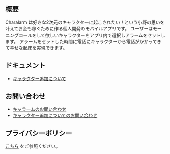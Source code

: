 ## 概要

Charalarm は好きな2次元のキャラクターに起こされたい！という小野の思いを叶えてお金も稼ぐために作る個人開発のモバイルアプリです。
ユーザーはモーニングコールをして欲しいキャラクターをアプリ内で選択しアラームをセットします。
アラームをセットした時間に電話にキャラクターから電話がかかってきて幸せな起床を実現できます。

## ドキュメント

- [キャラクター追加について](documents/add-character.md)


## お問い合わせ

- [キャラームのお問い合わせ](https://docs.google.com/forms/d/e/1FAIpQLSeRuA47YOx33uo-_k1wjYUtbqAaqzzU3r9syGi1q2QRSba-gQ/viewform)
- [キャラクター追加についてのお問い合わせ](https://docs.google.com/forms/d/e/1FAIpQLScuMalb8MkEiCGDXtSUHSyybhDNBw5_8e3WUgLB9fWkfCaOyA/viewform)


## プライバシーポリシー

[こちら](https://charalarm.com/privacy/index.html) をご参照ください。
